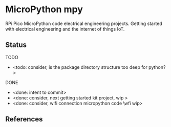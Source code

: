 # MicroPython mpy

RPi Pico MicroPython code electrical engineering projects. Getting started with electrical engineering and the internet of things IoT.

## Status

TODO
* <todo: consider, is the package directory structure too deep for python? >

DONE
* <done: intent to commit>
* <done: consider, next getting started kit project, wip >
* <done: consider, wifi connection micropython code \wfi wip>

## References


 

